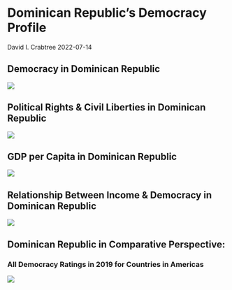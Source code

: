 Dominican Republic’s Democracy Profile
================
David I. Crabtree
2022-07-14

## Democracy in Dominican Republic

![](C:\Users\David\Desktop\PROGRA~1\FILESA~1\DEMOCR~1\reports\DOMINI~2/figure-gfm/Demscore-1.png)<!-- -->

## Political Rights & Civil Liberties in Dominican Republic

![](C:\Users\David\Desktop\PROGRA~1\FILESA~1\DEMOCR~1\reports\DOMINI~2/figure-gfm/Political%20Rights%20&%20Civil%20Libs-1.png)<!-- -->

## GDP per Capita in Dominican Republic

![](C:\Users\David\Desktop\PROGRA~1\FILESA~1\DEMOCR~1\reports\DOMINI~2/figure-gfm/GDP%20per%20Capita-1.png)<!-- -->

## Relationship Between Income & Democracy in Dominican Republic

![](C:\Users\David\Desktop\PROGRA~1\FILESA~1\DEMOCR~1\reports\DOMINI~2/figure-gfm/Income%20&%20Dem-1.png)<!-- -->

## Dominican Republic in Comparative Perspective:

### All Democracy Ratings in 2019 for Countries in Americas

![](C:\Users\David\Desktop\PROGRA~1\FILESA~1\DEMOCR~1\reports\DOMINI~2/figure-gfm/Democracy%20in%20Comparative%20Perspective-1.png)<!-- -->
